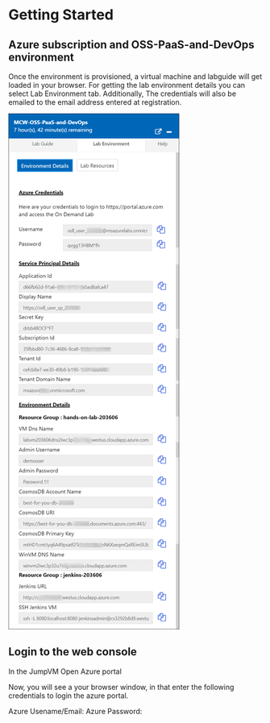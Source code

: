 # Getting Started #
## **Azure subscription and OSS-PaaS-and-DevOps environment** ##
Once the environment is provisioned, a virtual machine and labguide will get loaded in your browser. For getting the lab environment details you can select Lab Environment tab. Additionally, The credentials will also be emailed to the email address entered at registration.

 ![environment page.](media/environment.png "Envirnment page")
 
## **Login to the web console** ##
In the JumpVM Open Azure portal

Now, you will see a your browser window, in that enter the following credentials to login the azure portal.

Azure Usename/Email:
Azure Password:
